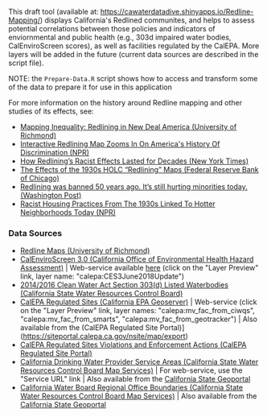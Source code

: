 This draft tool (available at: https://cawaterdatadive.shinyapps.io/Redline-Mapping/) displays California's Redlined communites, and helps to assess potential correlations between those policies and indicators of enviornmental and public health (e.g., 303d impaired water bodies, CalEnviroScreen scores), as well as facilities regulated by the CalEPA. More layers will be added in the future (current data sources are described in the script file). 

NOTE: the `Prepare-Data.R` script shows how to access and transform some of the data to prepare it for use in this application

For more information on the history around Redline mapping and other studies of its effects, see:
- [Mapping Inequality: Redlining in New Deal America (University of Richmond)](https://dsl.richmond.edu/panorama/redlining/#text=intro)
- [Interactive Redlining Map Zooms In On America's History Of Discrimination (NPR)](https://www.npr.org/sections/thetwo-way/2016/10/19/498536077/interactive-redlining-map-zooms-in-on-americas-history-of-discrimination)
- [How Redlining’s Racist Effects Lasted for Decades (New York Times)](https://www.nytimes.com/2017/08/24/upshot/how-redlinings-racist-effects-lasted-for-decades.html)
- [The Effects of the 1930s HOLC “Redlining” Maps (Federal Reserve Bank of Chicago)](https://www.chicagofed.org/publications/working-papers/2017/wp2017-12)
- [Redlining was banned 50 years ago. It’s still hurting minorities today. (Washington Post)](https://www.washingtonpost.com/news/wonk/wp/2018/03/28/redlining-was-banned-50-years-ago-its-still-hurting-minorities-today/)
- [Racist Housing Practices From The 1930s Linked To Hotter Neighborhoods Today (NPR)](https://www.npr.org/2020/01/14/795961381/racist-housing-practices-from-the-1930s-linked-to-hotter-neighborhoods-today)

### Data Sources
- [Redline Maps (University of Richmond)](http://dsl.richmond.edu/panorama/redlining/#text=downloads)
- [CalEnviroScreen 3.0 (California Office of Environmental Health Hazard Assessment)](https://oehha.ca.gov/calenviroscreen/report/calenviroscreen-30) | Web-service available [here](https://services.calepa.ca.gov/geoserver/) (click on the "Layer Preview" link, layer name: "calepa:CES3June2018Update")
- [2014/2016 Clean Water Act Section 303(d) Listed Waterbodies (California State Water Resources Control Board)](https://www.waterboards.ca.gov/water_issues/programs/tmdl/integrated2014_2016.shtml)
- [CalEPA Regulated Sites (California EPA Geoserver)](https://services.calepa.ca.gov/geoserver/) | Web-service (click on the "Layer Preview" link, layer names: "calepa:mv_fac_from_ciwqs", "calepa:mv_fac_from_smarts", "calepa:mv_fac_from_geotracker") | Also available from the (CalEPA Regulated Site Portal)](https://siteportal.calepa.ca.gov/nsite/map/export)
- [CalEPA Regulated Sites Violations and Enforcement Actions (CalEPA Regulated Site Portal)](https://siteportal.calepa.ca.gov/nsite/map/export)
- [California Drinking Water Provider Service Areas (California State Water Resources Control Board Map Services)](https://gispublic.waterboards.ca.gov/portal/home/item.html?id=fbba842bf134497c9d611ad506ec48cc#overview) | For web-service, use the "Service URL" link | Also available from the [California State Geoportal](https://gis.data.ca.gov/datasets/waterboards::california-drinking-water-system-area-boundaries)
- [California Water Board Regional Office Boundaries (California State Water Resources Control Board Map Services)](http://gispublic.waterboards.ca.gov/arcgis/rest/services/Administrative/RB_OfficeAreas/MapServer/0) | Also available from the [California State Geoportal](https://gis.data.ca.gov/datasets/waterboards::regional-board-boundaries)
